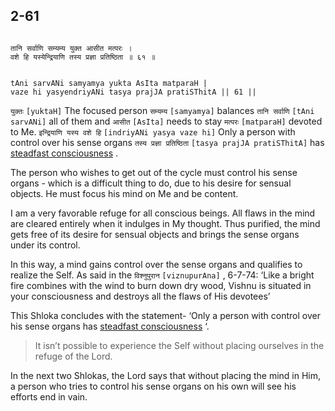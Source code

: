 ## 2-61


```shloka-sa

तानि सर्वाणि सम्यम्य युक्त आसीत मत्परः ।
वशे हि यस्येन्द्रियाणि तस्य प्रज्ञा प्रतिष्ठिता ॥ ६१ ॥

```
```shloka-sa-hk

tAni sarvANi samyamya yukta AsIta matparaH |
vaze hi yasyendriyANi tasya prajJA pratiSThitA || 61 ||

```
`युक्तः` `[yuktaH]` The focused person `सम्यम्य` `[samyamya]` balances `तानि सर्वाणि` `[tAni sarvANi]` all of them and `आसीत` `[AsIta]` needs to stay `मत्परः` `[matparaH]` devoted to Me. `इन्द्रियाणि यस्य वशे हि` `[indriyANi yasya vaze hi]` Only a person with control over his sense organs `तस्य प्रज्ञा प्रतिष्ठिता` `[tasya prajJA pratiSThitA]` has 
[steadfast consciousness](sthitaprajna_xlat)
.

The person who wishes to get out of the cycle must control his sense organs - which is a difficult thing to do, due to his desire for sensual objects. He must focus his mind on Me and be content. 

I am a very favorable refuge for all conscious beings. All flaws in the mind are cleared entirely when it indulges in My thought. Thus purified, the mind gets free of its desire for sensual objects and brings the sense organs under its control. 

In this way, a mind gains control over the sense organs and qualifies to realize the Self. As said in the 
`विश्नुपुरान` `[viznupurAna]` , 6-7-74:
 ‘Like a bright fire combines with the wind to burn down dry wood, Vishnu is situated in your consciousness and destroys all the flaws of His devotees’

This Shloka concludes with the statement- ‘Only a person with control over his sense organs has 
[steadfast consciousness](sthitaprajna_xlat)
‘.



<a name='applnote_45'></a>
> It isn’t possible to experience the Self without placing ourselves in the refuge of the Lord.



In the next two Shlokas, the Lord says that without placing the mind in Him, a person who tries to control his sense organs on his own will see his efforts end in vain.


